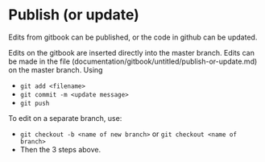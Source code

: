 # Publish \(or update\)

Edits from gitbook can be published, or the code in github can be updated.

Edits on the gitbook are inserted directly into the master branch. Edits can be made in the file \(documentation/gitbook/untitled/publish-or-update.md\) on the master branch. Using

* `git add <filename>`
* `git commit -m <update message>`
* `git push`

To edit on a separate branch, use:

* `git checkout -b <name of new branch>` or `git checkout <name of branch>`
* Then the 3 steps above.















